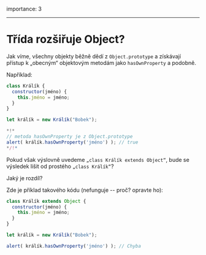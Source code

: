importance: 3

---

# Třída rozšiřuje Object?

Jak víme, všechny objekty běžně dědí z `Object.prototype` a získávají přístup k „obecným“ objektovým metodám jako `hasOwnProperty` a podobně.

Například:

```js run
class Králík {
  constructor(jméno) {
    this.jméno = jméno;
  }
}

let králík = new Králík("Bobek");

*!*
// metoda hasOwnProperty je z Object.prototype
alert( králík.hasOwnProperty('jméno') ); // true
*/!*
```

Pokud však výslovně uvedeme `„class Králík extends Object“`, bude se výsledek lišit od prostého `„class Králík“`?

Jaký je rozdíl?

Zde je příklad takového kódu (nefunguje -- proč? opravte ho):

```js
class Králík extends Object {
  constructor(jméno) {
    this.jméno = jméno;
  }
}

let králík = new Králík("Bobek");

alert( králík.hasOwnProperty('jméno') ); // Chyba
```
